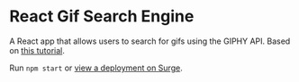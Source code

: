 # React Gif Search Engine #
A React app that allows users to search for gifs using the GIPHY API. Based on [this tutorial](https://tighten.co/blog/react-101-building-a-gif-search-engine).

Run `npm start` or [view a deployment on Surge](http://react-gif-search.bg.surge.sh/).